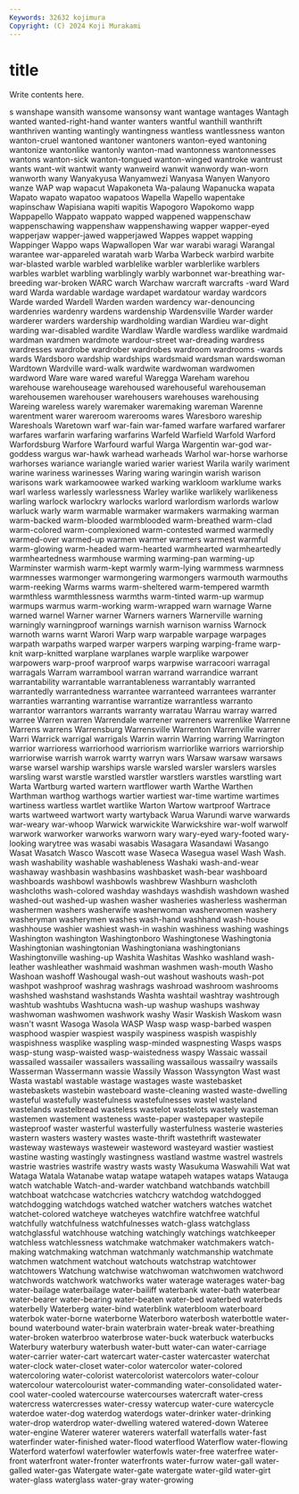 ```yaml
---
Keywords: 32632 kojimura
Copyright: (C) 2024 Koji Murakami
---
```


# title

Write contents here.



s
wanshape wansith wansome wansonsy want wantage wantages Wantagh wanted wanted-right-hand
wanter wanters wantful wanthill wanthrift wanthriven wanting wantingly wantingness wantless
wantlessness wanton wanton-cruel wantoned wantoner wantoners wanton-eyed wantoning wantonize wantonlike
wantonly wanton-mad wantonness wantonnesses wantons wanton-sick wanton-tongued wanton-winged wantroke wantrust
wants want-wit wantwit wanty wanweird wanwit wanwordy wan-worn wanworth wany
Wanyakyusa Wanyamwezi Wanyasa Wanyen Wanyoro wanze WAP wap wapacut Wapakoneta
Wa-palaung Wapanucka wapata Wapato wapato wapatoo wapatoos Wapella Wapello wapentake
wapinschaw Wapisiana wapiti wapitis Wapogoro Wapokomo wapp Wappapello Wappato wappato
wapped wappened wappenschaw wappenschawing wappenshaw wappenshawing wapper wapper-eyed wapperjaw wapper-jawed
wapperjawed Wappes wappet wapping Wappinger Wappo waps Wapwallopen War war
warabi waragi Warangal warantee war-appareled waratah warb Warba Warbeck warbird
warbite war-blasted warble warbled warblelike warbler warblerlike warblers warbles warblet
warbling warblingly warbly warbonnet war-breathing war-breeding war-broken WARC warch Warchaw
warcraft warcrafts -ward Ward ward Warda wardable wardage wardapet wardatour
warday wardcors Warde warded Wardell Warden warden wardency war-denouncing wardenries
wardenry wardens wardenship Wardensville Warder warder warderer warders wardership wardholding
wardian Wardieu war-dight warding war-disabled wardite Wardlaw Wardle wardless wardlike
wardmaid wardman wardmen wardmote wardour-street war-dreading wardress wardresses wardrobe wardrober
wardrobes wardroom wardrooms -wards wards Wardsboro wardship wardships wardsmaid wardsman
wardswoman Wardtown Wardville ward-walk wardwite wardwoman wardwomen wardword Ware ware
wared wareful Waregga Wareham warehou warehouse warehouseage warehoused warehouseful warehouseman
warehousemen warehouser warehousers warehouses warehousing Wareing wareless warely waremaker waremaking
wareman Warenne warentment warer wareroom warerooms wares Waresboro wareship Wareshoals
Waretown warf war-fain war-famed warfare warfared warfarer warfares warfarin warfaring
warfarins Warfeld Warfield Warfold Warford Warfordsburg Warfore Warfourd warful Warga
Wargentin war-god war-goddess wargus war-hawk warhead warheads Warhol war-horse warhorse
warhorses wariance wariangle waried warier wariest Warila warily wariment warine
wariness warinesses Waring waring waringin warish warison warisons wark warkamoowee
warked warking warkloom warklume warks warl warless warlessly warlessness Warley
warlike warlikely warlikeness warling warlock warlockry warlocks warlord warlordism warlords
warlow warluck warly warm warmable warmaker warmakers warmaking warman warm-backed
warm-blooded warmblooded warm-breathed warm-clad warm-colored warm-complexioned warm-contested warmed warmedly warmed-over
warmed-up warmen warmer warmers warmest warmful warm-glowing warm-headed warm-hearted warmhearted
warmheartedly warmheartedness warmhouse warming warming-pan warming-up Warminster warmish warm-kept warmly
warm-lying warmmess warmness warmnesses warmonger warmongering warmongers warmouth warmouths warm-reeking
Warms warms warm-sheltered warm-tempered warmth warmthless warmthlessness warmths warm-tinted warm-up
warmup warmups warmus warm-working warm-wrapped warn warnage Warne warned warnel
Warner warner Warners warners Warnerville warning warningly warningproof warnings warnish
warnison warniss Warnock warnoth warns warnt Warori Warp warp warpable
warpage warpages warpath warpaths warped warper warpers warping warping-frame warp-knit
warp-knitted warplane warplanes warple warplike warpower warpowers warp-proof warproof warps
warpwise warracoori warragal warragals Warram warrambool warran warrand warrandice warrant
warrantability warrantable warrantableness warrantably warranted warrantedly warrantedness warrantee warranteed warrantees
warranter warranties warranting warrantise warrantize warrantless warranto warrantor warrantors warrants
warranty warratau Warrau warray warred warree Warren warren Warrendale warrener
warreners warrenlike Warrenne Warrens warrens Warrensburg Warrensville Warrenton Warrenville warrer
Warri Warrick warrigal warrigals Warrin warrin Warring warring Warrington warrior
warrioress warriorhood warriorism warriorlike warriors warriorship warriorwise warrish warrok warrty
warryn wars Warsaw warsaw warsaws warse warsel warship warships warsle
warsled warsler warslers warsles warsling warst warstle warstled warstler warstlers
warstles warstling wart Warta Wartburg warted wartern wartflower warth Warthe
Warthen Warthman warthog warthogs wartier wartiest war-time wartime wartimes wartiness
wartless wartlet wartlike Warton Wartow wartproof Wartrace warts wartweed wartwort
warty wartyback Warua Warundi warve warwards war-weary war-whoop Warwick warwickite
Warwickshire war-wolf warwolf warwork warworker warworks warworn wary wary-eyed wary-footed
wary-looking warytree was wasabi wasabis Wasagara Wasandawi Wasango Wasat Wasatch
Wasco Wascott wase Waseca Wasegua wasel Wash Wash. wash washability
washable washableness Washaki wash-and-wear washaway washbasin washbasins washbasket wash-bear washboard
washboards washbowl washbowls washbrew Washburn washcloth washcloths wash-colored washday washdays
washdish washdown washed washed-out washed-up washen washer washeries washerless washerman
washermen washers washerwife washerwoman washerwomen washery washeryman washerymen washes wash-hand
washhand wash-house washhouse washier washiest wash-in washin washiness washing washings
Washington washington Washingtonboro Washingtonese Washingtonia Washingtonian washingtonian Washingtoniana washingtonians Washingtonville
washing-up Washita Washitas Washko washland wash-leather washleather washmaid washman washmen
wash-mouth Washo Washoan washoff Washougal wash-out washout washouts wash-pot washpot
washproof washrag washrags washroad washroom washrooms washshed washstand washstands Washta
washtail washtray washtrough washtub washtubs Washtucna wash-up washup washups washway
washwoman washwomen washwork washy Wasir Waskish Waskom wasn wasn't wasnt
Wasoga Wasola WASP Wasp wasp wasp-barbed waspen wasphood waspier waspiest
waspily waspiness waspish waspishly waspishness wasplike waspling wasp-minded waspnesting Wasps
wasps wasp-stung wasp-waisted wasp-waistedness waspy Wassaic wassail wassailed wassailer wassailers
wassailing wassailous wassailry wassails Wasserman Wassermann wassie Wassily Wasson Wassyngton
Wast wast Wasta wastabl wastable wastage wastages waste wastebasket wastebaskets
wastebin wasteboard waste-cleaning wasted waste-dwelling wasteful wastefully wastefulness wastefulnesses wastel
wasteland wastelands wastelbread wasteless wastelot wastelots wastely wasteman wastemen wastement
wasteness waste-paper wastepaper wastepile wasteproof waster wasterful wasterfully wasterfulness wasterie
wasteries wastern wasters wastery wastes waste-thrift wastethrift wastewater wasteway wasteways
wasteweir wasteword wasteyard wastier wastiest wastine wasting wastingly wastingness wastland
wastme wastrel wastrels wastrie wastries wastrife wastry wasts wasty Wasukuma
Waswahili Wat wat Wataga Watala Watanabe watap watape watapeh watapes
wataps Watauga watch watchable Watch-and-warder watchband watchbands watchbill watchboat watchcase
watchcries watchcry watchdog watchdogged watchdogging watchdogs watched watcher watchers watches
watchet watchet-colored watcheye watcheyes watchfire watchfree watchful watchfully watchfulness watchfulnesses
watch-glass watchglass watchglassful watchhouse watching watchingly watchings watchkeeper watchless watchlessness
watchmake watchmaker watchmakers watch-making watchmaking watchman watchmanly watchmanship watchmate watchmen
watchment watchout watchouts watchstrap watchtower watchtowers Watchung watchwise watchwoman watchwomen
watchword watchwords watchwork watchworks water waterage waterages water-bag water-bailage waterbailage
water-bailiff waterbank water-bath waterbear water-bearer water-bearing water-beaten water-bed waterbed waterbeds
waterbelly Waterberg water-bind waterblink waterbloom waterboard waterbok water-borne waterborne Waterboro
waterbosh waterbottle water-bound waterbound water-brain waterbrain water-break water-breathing water-broken waterbroo
waterbrose water-buck waterbuck waterbucks Waterbury waterbury waterbush water-butt water-can water-carriage
water-carrier water-cart watercart water-caster watercaster waterchat water-clock water-closet water-color watercolor
water-colored watercoloring water-colorist watercolorist watercolors water-colour watercolour watercolourist water-commanding water-consolidated
water-cool water-cooled watercourse watercourses watercraft water-cress watercress watercresses water-cressy watercup
water-cure watercycle waterdoe water-dog waterdog waterdogs water-drinker water-drinking water-drop waterdrop
water-dwelling watered watered-down Wateree water-engine Waterer waterer waterers waterfall waterfalls
water-fast waterfinder water-finished water-flood waterflood Waterflow water-flowing Waterford waterfowl waterfowler
waterfowls water-free waterfree water-front waterfront water-fronter waterfronts water-furrow water-gall water-galled
water-gas Watergate water-gate watergate water-gild water-girt water-glass waterglass water-gray water-growing
